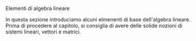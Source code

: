 Elementi di algebra lineare

In questa sezione introduciamo alcuni elmenenti di base dell'algebra lineare. Prima di procedere al capitolo, si consiglia di avere delle solide nozioni di sistemi lineari, vettori e matrici. 

